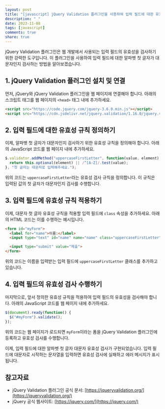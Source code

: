 ```yaml
---
layout: post
title: "[javascript] jQuery Validation 플러그인을 사용하여 입력 필드에 대한 유효한 알파벳 첫 글자 대문자 유효성 검사하기"
description: " "
date: 2023-11-08
tags: [javascript]
comments: true
share: true
---
```


jQuery Validation 플러그인은 웹 개발에서 사용되는 입력 필드의 유효성을 검사하기 위한 강력한 도구입니다. 이 플러그인을 사용하여 입력 필드에 대한 알파벳 첫 글자가 대문자인지 검사하는 방법을 알아보겠습니다.

## 1. jQuery Validation 플러그인 설치 및 연결

먼저, jQuery와 jQuery Validation 플러그인을 웹 페이지에 연결해야 합니다. 아래의 스크립트 태그를 웹 페이지의 `<head>` 태그 내에 추가하세요.

```html
<script src="https://code.jquery.com/jquery-3.6.0.min.js"></script>
<script src="https://cdn.jsdelivr.net/jquery.validation/1.16.0/jquery.validate.min.js"></script>
```

## 2. 입력 필드에 대한 유효성 규칙 정의하기

이제, 알파벳 첫 글자가 대문자인지 검사하기 위한 유효성 규칙을 정의해야 합니다. 아래의 JavaScript 코드를 웹 페이지 내에 추가하세요.

```javascript
$.validator.addMethod("uppercaseFirstLetter", function(value, element) {
  return this.optional(element) || /^[A-Z]/.test(value);
}, "첫 글자는 대문자로 입력해주세요.");
```

위의 코드는 `uppercaseFirstLetter`라는 유효성 검사 규칙을 정의합니다. 이 규칙은 입력된 값의 첫 글자가 대문자인지 검사를 수행합니다.

## 3. 입력 필드에 유효성 규칙 적용하기

이제, 대문자 첫 글자 유효성 규칙을 적용할 입력 필드에 `class` 속성을 추가하세요. 아래의 HTML 코드는 이를 수행하는 예시입니다.

```html
<form id="myForm">
  <label for="name">이름:</label>
  <input type="text" id="name" name="name" class="uppercaseFirstLetter">

  <input type="submit" value="제출">
</form>
```

위의 코드는 이름을 입력받는 입력 필드에 `uppercaseFirstLetter` 클래스를 추가하고 있습니다.

## 4. 입력 필드의 유효성 검사 수행하기

마지막으로, 앞서 정의한 유효성 규칙을 적용하여 입력 필드의 유효성을 검사해야 합니다. 아래의 JavaScript 코드를 웹 페이지 내에 추가하세요.

```javascript
$(document).ready(function() {
  $("#myForm").validate();
});
```

위의 코드는 웹 페이지가 로드되면 `myForm`이라는 폼을 jQuery Validation 플러그인에 등록하고 유효성 검사를 수행합니다.

이제, 입력 필드에 대한 알파벳 첫 글자 대문자 유효성 검사가 구현되었습니다. 입력 필드에 대문자로 시작하는 문자열을 입력하면 유효성 검사에 실패하고 에러 메시지가 표시됩니다.

## 참고자료

- jQuery Validation 플러그인 공식 문서: [https://jqueryvalidation.org/](https://jqueryvalidation.org/)
- jQuery 공식 웹사이트: [https://jquery.com/](https://jquery.com/)